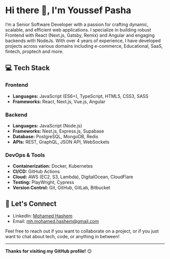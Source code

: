 # Hi there 👋, I'm Youssef Pasha

I’m a Senior Software Developer with a passion for crafting dynamic, scalable, and efficient web applications. I specialize in building robust Frontend with React (Next.js, Gatsby, Remix) and Angular and engaging backends with NodeJs. With over 4 years of experience, I have developed projects across various domains including e-commerce, Educational, SaaS, fintech, proptech and more.

## 💻 Tech Stack

### Frontend
- **Languages:** JavaScript (ES6+), TypeScript, HTML5, CSS3, SASS
- **Frameworks:** React, Next.js, Vue.js, Angular

### Backend
- **Languages:** JavaScript (Node.js)
- **Frameworks:** Nest.js, Express.js, Supabase
- **Database:** PostgreSQL, MongoDB, Redis
- **APIs:** REST, GraphQL, JSON API, WebSockets

### DevOps & Tools
- **Containerization:** Docker, Kubernetes
- **CI/CD:** GitHub Actions
- **Cloud:** AWS (EC2, S3, Lambda), DigitalOcean, CloudFlare
- **Testing:** PlayWright, Cypress
- **Version Control:** Git, GitHub, GitLab, Bitbucket

## 🤝 Let's Connect

- LinkedIn: [Mohamed Hashem](https://www.linkedin.com/in/youssefpasha)
- Email: [mh.mohamed.hashem@gmail.com](mh.youssefbashafcis@gmail.com)

Feel free to reach out if you want to collaborate on a project, or if you just want to chat about tech, code, or anything in between!

---

**Thanks for visiting my GitHub profile!** 😊

